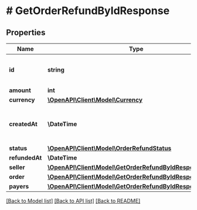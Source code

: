 # # GetOrderRefundByIdResponse

## Properties

Name | Type | Description | Notes
------------ | ------------- | ------------- | -------------
**id** | **string** | Universally unique identifier (UUID) v4 |
**amount** | **int** |  |
**currency** | [**\OpenAPI\Client\Model\Currency**](Currency.md) |  |
**createdAt** | **\DateTime** | The date and time when the entity was created |
**status** | [**\OpenAPI\Client\Model\OrderRefundStatus**](OrderRefundStatus.md) |  |
**refundedAt** | **\DateTime** |  | [optional]
**seller** | [**\OpenAPI\Client\Model\GetOrderRefundByIdResponseSeller**](GetOrderRefundByIdResponseSeller.md) |  |
**order** | [**\OpenAPI\Client\Model\GetOrderRefundByIdResponseOrder**](GetOrderRefundByIdResponseOrder.md) |  |
**payers** | [**\OpenAPI\Client\Model\GetOrderRefundByIdResponsePayer[]**](GetOrderRefundByIdResponsePayer.md) |  |

[[Back to Model list]](../../README.md#models) [[Back to API list]](../../README.md#endpoints) [[Back to README]](../../README.md)
